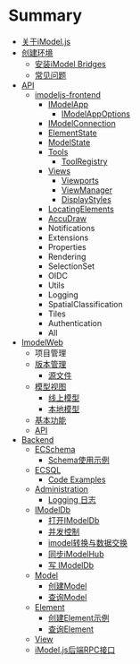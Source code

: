 # Summary

* [关于iModel.js](guan-yu-imodel-js.md)
* [创建环境](README.md)
  * [安装iModel Bridges](imodel-bridges.md)
  * [常见问题](chang-jian-wen-ti.md)
* [API](ying-yong-cheng-xu-jie-gou.md)
  * [imodeljs-frontend](ying-yong-cheng-xu-jie-gou/qian-duan.md)
    * [IModelApp](ying-yong-cheng-xu-jie-gou/qian-duan/package.md)
      * [IModelAppOptions](ying-yong-cheng-xu-jie-gou/qian-duan/package/imodelappoptions.md)
    * [IModelConnection](ying-yong-cheng-xu-jie-gou/qian-duan/imodelconnection.md)
    * [ElementState](ying-yong-cheng-xu-jie-gou/qian-duan/elementstate.md)
    * [ModelState](ying-yong-cheng-xu-jie-gou/qian-duan/modelstate.md)
    * [Tools](ying-yong-cheng-xu-jie-gou/qian-duan/tools.md)
      * [ToolRegistry](ying-yong-cheng-xu-jie-gou/qian-duan/tools/toolregistry.md)
    * [Views](ying-yong-cheng-xu-jie-gou/qian-duan/views.md)
      * [Viewports](ying-yong-cheng-xu-jie-gou/qian-duan/views/viewports.md)
      * [ViewManager](ying-yong-cheng-xu-jie-gou/qian-duan/views/viewmanager.md)
      * [DisplayStyles](ying-yong-cheng-xu-jie-gou/qian-duan/views/displaystyles.md)
    * [LocatingElements](ying-yong-cheng-xu-jie-gou/qian-duan/locatingelements.md)
    * [AccuDraw](ying-yong-cheng-xu-jie-gou/qian-duan/accudraw.md)
    * Notifications
    * Extensions
    * Properties
    * Rendering
    * SelectionSet
    * OIDC
    * Utils
    * Logging
    * SpatialClassification    
    * Tiles
    * Authentication
    * All
* [ImodelWeb](imodelweb.md)
  * 项目管理
  * [版本管理](imodelweb/ban-ben-guan-li.md)
    * [源文件](imodelweb/ban-ben-guan-li/yuan-wen-jian.md)
  * [模型视图](imodelweb/mo-xing-shi-tu.md)
    * [线上模型](imodelweb/xian-shang-mo-xing.md)
    * [本地模型](imodelweb/ben-di-mo-xing.md)
  * [基本功能](imodelweb/gong-neng.md)
  * [API](imodelweb/api.md)
* [Backend](backend.md)
  * [ECSchema](backend/ecschema/ecschema.md)
    * [Schema使用示例](backend/ecschema/chuang-jian-yu-shi-yong.md)
  * [ECSQL](backend/ECSQL/ecsql.md)
    * [Code Examples](backend/ECSQL/code-examples.md)
  * [Administration](backend/admin/administration.md)
    * [Logging 日志](backend/admin/logging-ri-zhi.md)
  * [IModelDb](backend/imodeldb/imodeldb.md)
    * [打开IModelDb](backend/imodeldb/da-kai-imodeldb.md)
    * [并发控制](backend/imodeldb/concurrency-control.md)
    * [imodel转换与数据交换](backend/imodeldb/imodelshu-ju-zhuan-huan-yu-jiao-hu.md)
    * [同步iModelHub](backend/imodeldb/tong-bu-imodelhub.md)
    * [写 IModelDb](backend/imodeldb/writing-to-an-imodeldb.md)
  * [Model](backend/models/models.md)
    * [创建Model](backend/models/create-models.md)
    * [查询Model](backend/models/fang-wen-models.md)
  * [Element](backend/elements/elements.md)
    * [创建Element示例](backend/elements/create-elements.md)
    * [查询Element](backend/elements/fang-wenelements.md)
  * [View](backend/view/view.md)
  * [iModel.js后端RPC接口](backend/imodeljshou-duan-rpc-jie-kou.md)

